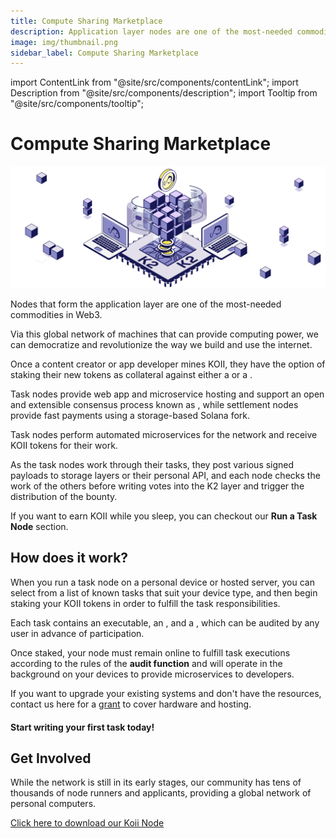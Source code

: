 ```yaml
---
title: Compute Sharing Marketplace
description: Application layer nodes are one of the most-needed commodities in Web3.
image: img/thumbnail.png
sidebar_label: Compute Sharing Marketplace
---
```


import ContentLink from "@site/src/components/contentLink";
import Description from "@site/src/components/description";
import Tooltip from "@site/src/components/tooltip";

# Compute Sharing Marketplace

![banner](../img/Compute%20Sharing%20Marketplace.svg)

Nodes that form the application layer are one of the most-needed commodities in Web3.

Via this global network of machines that can provide computing power, we can democratize and revolutionize the way we build and use the internet.

Once a content creator or app developer mines KOII, they have the option of staking their new tokens as collateral against either a <Tooltip text="Task Node"/> or a <Tooltip text="K2 Settlement Node"/>.

Task nodes provide web app and microservice hosting and support an open and extensible consensus process known as <Tooltip text="Gradual Consensus"/>, while settlement nodes provide fast payments using a storage-based Solana fork.

Task nodes perform automated microservices for the network and receive KOII tokens for their work.

As the task nodes work through their tasks, they post various signed payloads to storage layers or their personal API, and each node checks the work of the others before writing votes into the K2 layer and trigger the distribution of the bounty.

If you want to earn KOII while you sleep, you can checkout our **Run a Task Node** section.

<ContentLink
  title='Run a Task Node'
  link='/run-a-node/introduction/task-nodes'
  iconType='copy'
/>

## **How does it work?**

When you run a task node on a personal device or hosted server, you can select from a list of known tasks that suit your device type, and then begin staking your KOII tokens in order to fulfill the task responsibilities.

Each task contains an executable, an <Tooltip text="audit function"/>, and a <Tooltip text="rewards model"/>, which can be audited by any user in advance of participation.

Once staked, your node must remain online to fulfill task executions according to the rules of the **audit function** and will operate in the background on your devices to provide microservices to developers.

If you want to upgrade your existing systems and don't have the resources, contact us here for a [grant](https://www.koii.network/grants) to cover hardware and hosting.

#### Start writing your first task today!

<ContentLink
  title='What are tasks?'
  link='/develop/task-development/key-concepts'
  iconType='copy'
/>

## **Get Involved**

While the network is still in its early stages, our community has tens of thousands of node runners and applicants, providing a global network of personal computers.

[Click here to download our Koii Node](https://www.koii.network/nodes)
